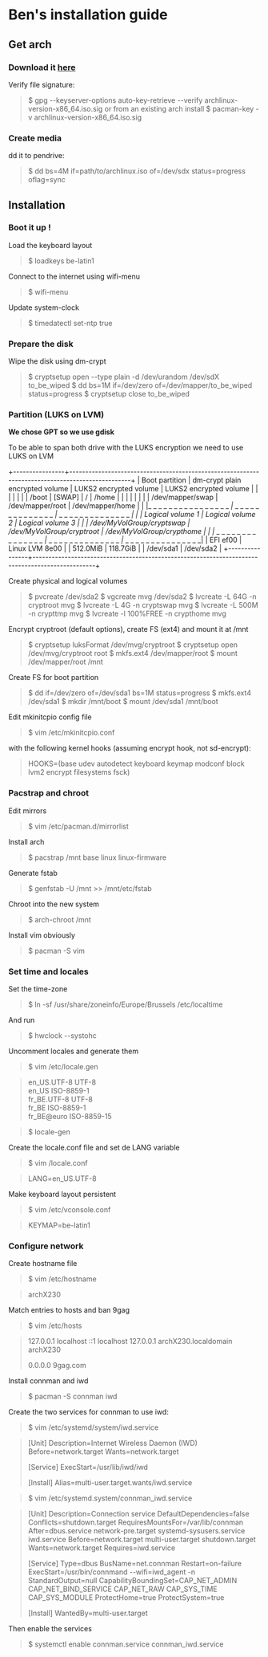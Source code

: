 # Ben's installation guide

## Get arch

### Download it [here](https://archlinux.org/download/)

Verify file signature:
> $ gpg --keyserver-options auto-key-retrieve --verify archlinux-version-x86_64.iso.sig
or from an existing arch install
> $ pacman-key -v archlinux-version-x86_64.iso.sig

### Create media

dd it to pendrive:
> $ dd bs=4M if=path/to/archlinux.iso of=/dev/sdx status=progress oflag=sync

## Installation

### Boot it up !

Load the keyboard layout
> $ loadkeys be-latin1

Connect to the internet using wifi-menu
> $ wifi-menu

Update system-clock
> $ timedatectl set-ntp true

### Prepare the disk

Wipe the disk using dm-crypt
> $ cryptsetup open --type plain -d /dev/urandom /dev/sdX to_be_wiped
> $ dd bs=1M if=/dev/zero of=/dev/mapper/to_be_wiped status=progress
> $ cryptsetup close to_be_wiped

### Partition (LUKS on LVM)

**We chose GPT so we use gdisk**

To be able to span both drive with the LUKS encryption we need to use LUKS on LVM

+----------------+-------------------------------------------------------------------------------------------------+
| Boot partition | dm-crypt plain encrypted volume | LUKS2 encrypted volume        | LUKS2 encrypted volume        |
|                |                                 |                               |                               |
| /boot          | [SWAP]                          | /                             | /home                         |
|                |                                 |                               |                               |
|                | /dev/mapper/swap                | /dev/mapper/root              | /dev/mapper/home              |
|                |_ _ _ _ _ _ _ _ _ _ _ _ _ _ _ _ _|_ _ _ _ _ _ _ _ _ _ _ _ _ _ _ _|_ _ _ _ _ _ _ _ _ _ _ _ _ _ _ _|
|                | Logical volume 1                | Logical volume 2              | Logical volume 3              |
|                | /dev/MyVolGroup/cryptswap       | /dev/MyVolGroup/cryptroot     | /dev/MyVolGroup/crypthome     |
|                |_ _ _ _ _ _ _ _ _ _ _ _ _ _ _ _ _|_ _ _ _ _ _ _ _ _ _ _ _ _ _ _ _|_ _ _ _ _ _ _ _ _ _ _ _ _ _ _ _|
|   EFI ef00     |                                   Linux LVM 8e00                                                |
|   512.0MiB     |                                   118.7GiB                                                      |
|   /dev/sda1    |                                   /dev/sda2                                                     |
+----------------+-------------------------------------------------------------------------------------------------+

Create physical and logical volumes
> $ pvcreate /dev/sda2
> $ vgcreate mvg /dev/sda2
> $ lvcreate -L 64G -n cryptroot mvg
> $ lvcreate -L 4G -n cryptswap mvg
> $ lvcreate -L 500M -n crypttmp mvg
> $ lvcreate -l 100%FREE -n crypthome mvg

Encrypt cryptroot (default options), create FS (ext4) and mount it at /mnt
> $ cryptsetup luksFormat /dev/mvg/cryptroot
> $ cryptsetup open /dev/mvg/cryptroot root
> $ mkfs.ext4 /dev/mapper/root
> $ mount /dev/mapper/root /mnt

Create FS for boot partition
> $ dd if=/dev/zero of=/dev/sda1 bs=1M status=progress
> $ mkfs.ext4 /dev/sda1
> $ mkdir /mnt/boot
> $ mount /dev/sda1 /mnt/boot

Edit mkinitcpio config file
> $ vim /etc/mkinitcpio.conf

with the following kernel hooks (assuming encrypt hook, not sd-encrypt):
> HOOKS=(base udev autodetect keyboard keymap modconf block lvm2 encrypt filesystems fsck)

### Pacstrap and chroot

Edit mirrors
> $ vim /etc/pacman.d/mirrorlist

Install arch
> $ pacstrap /mnt base linux linux-firmware

Generate fstab
> $ genfstab -U /mnt >> /mnt/etc/fstab

Chroot into the new system
> $ arch-chroot /mnt

Install vim obviously
> $ pacman -S vim

### Set time and locales

Set the time-zone
> $ ln -sf /usr/share/zoneinfo/Europe/Brussels /etc/localtime

And run
> $ hwclock --systohc

Uncomment locales and generate them
> $ vim /etc/locale.gen

> en_US.UTF-8 UTF-8  
> en_US ISO-8859-1  
> fr_BE.UTF-8 UTF-8  
> fr_BE ISO-8859-1  
> fr_BE@euro ISO-8859-15  

> $ locale-gen

Create the locale.conf file and set de LANG variable
> $ vim /locale.conf

> LANG=en_US.UTF-8

Make keyboard layout persistent
> $ vim /etc/vconsole.conf

> KEYMAP=be-latin1

### Configure network

Create hostname file
> $ vim /etc/hostname

> archX230

Match entries to hosts and ban 9gag
> $ vim /etc/hosts

> 127.0.0.1	localhost
> ::1 		localhost
> 127.0.0.1	archX230.localdomain archX230
> 
> 0.0.0.0     9gag.com

Install connman and iwd
> $ pacman -S connman iwd

Create the two services for connman to use iwd:
> $ vim /etc/systemd/system/iwd.service

> [Unit]
> Description=Internet Wireless Daemon (IWD)
> Before=network.target
> Wants=network.target
> 
> [Service]
> ExecStart=/usr/lib/iwd/iwd
> 
> [Install]
> Alias=multi-user.target.wants/iwd.service

> $ vim /etc/systemd.system/connman_iwd.service

> [Unit]
> Description=Connection service
> DefaultDependencies=false
> Conflicts=shutdown.target
> RequiresMountsFor=/var/lib/connman
> After=dbus.service network-pre.target systemd-sysusers.service iwd.service
> Before=network.target multi-user.target shutdown.target
> Wants=network.target
> Requires=iwd.service
> 
> [Service]
> Type=dbus
> BusName=net.connman
> Restart=on-failure
> ExecStart=/usr/bin/connmand --wifi=iwd_agent -n 
> StandardOutput=null
> CapabilityBoundingSet=CAP_NET_ADMIN CAP_NET_BIND_SERVICE CAP_NET_RAW CAP_SYS_TIME CAP_SYS_MODULE
> ProtectHome=true
> ProtectSystem=true
> 
> [Install]
> WantedBy=multi-user.target

Then enable the services
> $ systemctl enable connman.service connman_iwd.service

